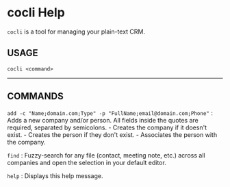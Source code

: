# cocli Help

`cocli` is a tool for managing your plain-text CRM.

## USAGE

`cocli <command>`

---

## COMMANDS

`add -c "Name;domain.com;Type" -p "FullName;email@domain.com;Phone"`
:   Adds a new company and/or person. All fields inside the quotes are required, separated by semicolons.
    - Creates the company if it doesn't exist.
    - Creates the person if they don't exist.
    - Associates the person with the company.

`find`
:   Fuzzy-search for any file (contact, meeting note, etc.) across all companies and open the selection in your default editor.

`help`
:   Displays this help message.
